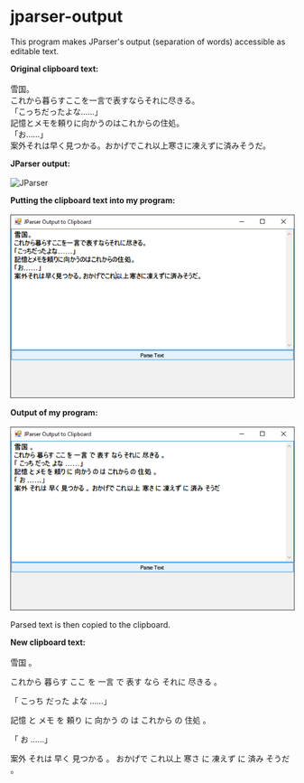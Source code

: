 # jparser-output
This program makes JParser's output (separation of words) accessible as editable text.

**Original clipboard text:**<br><br>
雪国。<br>
これから暮らすここを一言で表すならそれに尽きる。<br>
「こっちだったよな……」<br>
記憶とメモを頼りに向かうのはこれからの住処。<br>
「お……」<br>
案外それは早く見つかる。おかげでこれ以上寒さに凍えずに済みそうだ。<br>

**JParser output:**<br><br>
![JParser](https://user-images.githubusercontent.com/61393492/94332158-3b1ba200-ff98-11ea-9d26-4fc3e0fe7992.png)

**Putting the clipboard text into my program:**<br><br>
![before](https://raw.githubusercontent.com/botnet88/jparser-output/master/before.png)

**Output of my program:**<br><br>
![after](https://raw.githubusercontent.com/botnet88/jparser-output/master/after.png)

Parsed text is then copied to the clipboard.

**New clipboard text:**<br><br>
雪国 。
 
これから 暮らす ここ を 一言 で 表す なら それに 尽きる 。
 
「 こっち だった よな ……」
 
記憶 と メモ を 頼り に 向かう の は これから の 住処 。
 
「 お ……」
 
案外 それは 早く 見つかる 。 おかげで これ以上 寒さ に 凍えず に 済み そうだ 。  
